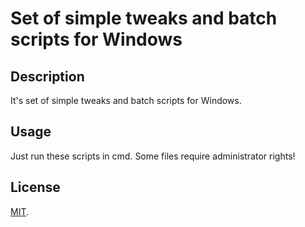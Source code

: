 # Set of simple tweaks and batch scripts for Windows


## Description

It's set of simple tweaks and batch scripts for Windows.


## Usage

Just run these scripts in cmd.
Some files require administrator rights!


## License

[MIT](./LICENSE).
